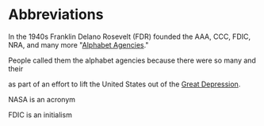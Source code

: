 # Abbreviations

In the 1940s Franklin Delano Rosevelt (FDR) founded the AAA, CCC, FDIC, NRA, and many more "[Alphabet Agencies](https://en.wikipedia.org/wiki/Alphabet_agencies)."

People called them the alphabet agencies because there were so many and their 

 as part of an effort to lift the United States out of the [Great Depression](https://en.wikipedia.org/wiki/Great_Depression).

NASA is an acronym

FDIC is an initialism

[^mrdoyle]: One of my high school history teachers, who loved FDR and named his kid after him, is banned from a at least one local museum due to an incident.

